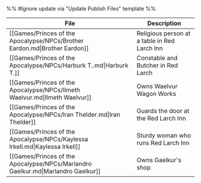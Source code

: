 %% #Ignore update via "Update Publish Files" template %% 

| File                                                                             | Description                                  |
| -------------------------------------------------------------------------------- | -------------------------------------------- |
| [[Games/Princes of the Apocalypse/NPCs/Brother Eardon.md\|Brother Eardon]]       | Religious person at a table in Red Larch Inn |
| [[Games/Princes of the Apocalypse/NPCs/Harburk T..md\|Harburk T.]]               | Constable and Butcher in Red Larch           |
| [[Games/Princes of the Apocalypse/NPCs/Ilmeth Waelvur.md\|Ilmeth Waelvur]]       | Owns Waelvur Wagon Works                     |
| [[Games/Princes of the Apocalypse/NPCs/Iran Thelder.md\|Iran Thelder]]           | Guards the door at the Red Larch Inn         |
| [[Games/Princes of the Apocalypse/NPCs/Kaylessa Irkell.md\|Kaylessa Irkell]]     | Sturdy woman who runs Red Larch Inn          |
| [[Games/Princes of the Apocalypse/NPCs/Marlandro Gaelkur.md\|Marlandro Gaelkur]] | Owns Gaelkur's shop                          |
